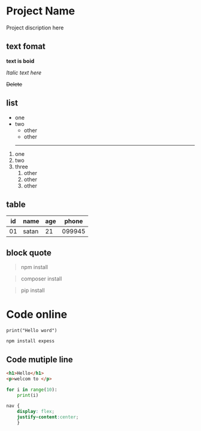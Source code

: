 # Project Name
Project discription here
## text fomat

**text is boid**

*Italic text here*

~~Delete~~

## list
- one
- two
    - other
    - other
    ---
1. one
2. two
3. three
    1.  other
    1.  other
    1.  other

## table

| id | name | age | phone |
|----|------|-----|-------|
| 01 | satan | 21 | 099945|

## block quote

> npm install

> composer install

> pip install

# Code online
`print("Hello word")`

`npm install expess`

## Code mutiple line 
```html
<h1>Hello</h1>
<p>welcom to </p>
```

```python
for i in range(10):
    print(i)
```

```css
nav {
    display: flex;
    justify-content:center;
    }
```